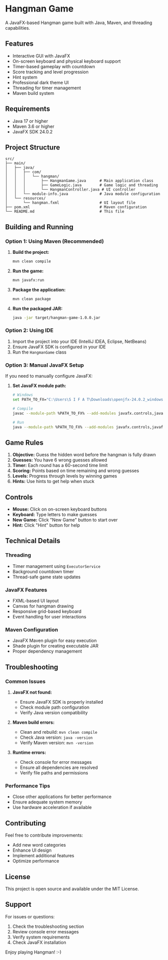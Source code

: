 # Hangman Game

A JavaFX-based Hangman game built with Java, Maven, and threading capabilities.

## Features

- Interactive GUI with JavaFX
- On-screen keyboard and physical keyboard support
- Timer-based gameplay with countdown
- Score tracking and level progression
- Hint system
- Professional dark theme UI
- Threading for timer management
- Maven build system

## Requirements

- Java 17 or higher
- Maven 3.6 or higher
- JavaFX SDK 24.0.2

## Project Structure

```
src/
├── main/
│   ├── java/
│   │   ├── com/
│   │   │   └── hangman/
│   │   │       ├── HangmanGame.java      # Main application class
│   │   │       ├── GameLogic.java        # Game logic and threading
│   │   │       └── HangmanController.java # UI controller
│   │   └── module-info.java              # Java module configuration
│   └── resources/
│       └── hangman.fxml                  # UI layout file
├── pom.xml                               # Maven configuration
└── README.md                             # This file
```

## Building and Running

### Option 1: Using Maven (Recommended)

1. **Build the project:**
   ```bash
   mvn clean compile
   ```

2. **Run the game:**
   ```bash
   mvn javafx:run
   ```

3. **Package the application:**
   ```bash
   mvn clean package
   ```

4. **Run the packaged JAR:**
   ```bash
   java -jar target/hangman-game-1.0.0.jar
   ```

### Option 2: Using IDE

1. Import the project into your IDE (IntelliJ IDEA, Eclipse, NetBeans)
2. Ensure JavaFX SDK is configured in your IDE
3. Run the `HangmanGame` class

### Option 3: Manual JavaFX Setup

If you need to manually configure JavaFX:

1. **Set JavaFX module path:**
   ```bash
   # Windows
   set PATH_TO_FX="C:\Users\S I F A T\Downloads\openjfx-24.0.2_windows-x64_bin-sdk\javafx-sdk-24.0.2\lib"
   
   # Compile
   javac --module-path %PATH_TO_FX% --add-modules javafx.controls,javafx.fxml -d target/classes src/main/java/com/hangman/*.java src/main/java/module-info.java
   
   # Run
   java --module-path %PATH_TO_FX% --add-modules javafx.controls,javafx.fxml -cp target/classes com.hangman.HangmanGame
   ```

## Game Rules

1. **Objective:** Guess the hidden word before the hangman is fully drawn
2. **Guesses:** You have 6 wrong guesses allowed
3. **Timer:** Each round has a 60-second time limit
4. **Scoring:** Points based on time remaining and wrong guesses
5. **Levels:** Progress through levels by winning games
6. **Hints:** Use hints to get help when stuck

## Controls

- **Mouse:** Click on on-screen keyboard buttons
- **Keyboard:** Type letters to make guesses
- **New Game:** Click "New Game" button to start over
- **Hint:** Click "Hint" button for help

## Technical Details

### Threading
- Timer management using `ExecutorService`
- Background countdown timer
- Thread-safe game state updates

### JavaFX Features
- FXML-based UI layout
- Canvas for hangman drawing
- Responsive grid-based keyboard
- Event handling for user interactions

### Maven Configuration
- JavaFX Maven plugin for easy execution
- Shade plugin for creating executable JAR
- Proper dependency management

## Troubleshooting

### Common Issues

1. **JavaFX not found:**
   - Ensure JavaFX SDK is properly installed
   - Check module path configuration
   - Verify Java version compatibility

2. **Maven build errors:**
   - Clean and rebuild: `mvn clean compile`
   - Check Java version: `java -version`
   - Verify Maven version: `mvn -version`

3. **Runtime errors:**
   - Check console for error messages
   - Ensure all dependencies are resolved
   - Verify file paths and permissions

### Performance Tips

- Close other applications for better performance
- Ensure adequate system memory
- Use hardware acceleration if available

## Contributing

Feel free to contribute improvements:
- Add new word categories
- Enhance UI design
- Implement additional features
- Optimize performance

## License

This project is open source and available under the MIT License.

## Support

For issues or questions:
1. Check the troubleshooting section
2. Review console error messages
3. Verify system requirements
4. Check JavaFX installation

Enjoy playing Hangman! :-)
